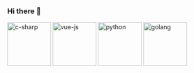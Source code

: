 ### Hi there 👋
[<img src="https://cdn.worldvectorlogo.com/logos/c--4.svg" alt="c-sharp" width="100">](https://docs.microsoft.com/en-us/dotnet/csharp/)
[<img src="https://upload.wikimedia.org/wikipedia/commons/9/95/Vue.js_Logo_2.svg" alt="vue-js" width="100">](https://vuejs.org/)
[<img src="https://cdn.iconscout.com/icon/free/png-256/python-3521655-2945099.png" alt="python" width="100">](https://docs.python.org/3/library/index.html)
[<img src="https://hsto.org/webt/5b/2e/6a/5b2e6a4a389cc942256392.png" alt="golang" width="100">](https://golang.org/doc/)



<!--
**codervis/codervis** is a ✨ _special_ ✨ repository because its `README.md` (this file) appears on your GitHub profile.

Here are some ideas to get you started:

- 🔭 I’m currently working on ...
- 🌱 I’m currently learning ...
- 👯 I’m looking to collaborate on ...
- 🤔 I’m looking for help with ...
- 💬 Ask me about ...
- 📫 How to reach me: ...
- 😄 Pronouns: ...
- ⚡ Fun fact: ...
-->
